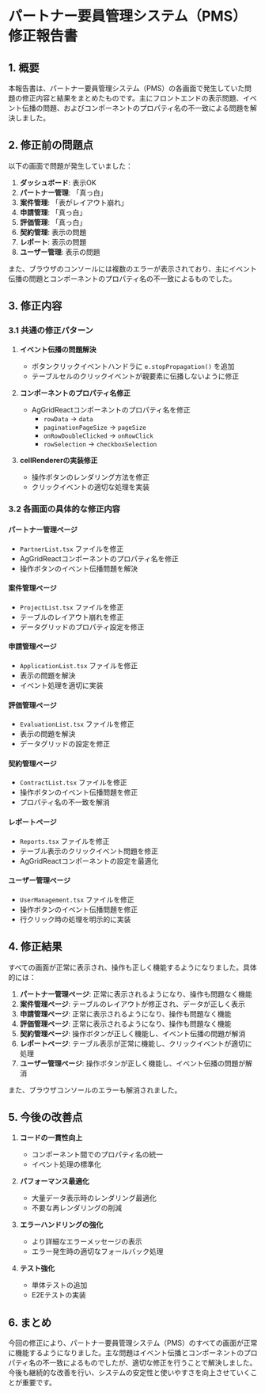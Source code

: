 # パートナー要員管理システム（PMS）修正報告書

## 1. 概要

本報告書は、パートナー要員管理システム（PMS）の各画面で発生していた問題の修正内容と結果をまとめたものです。主にフロントエンドの表示問題、イベント伝播の問題、およびコンポーネントのプロパティ名の不一致による問題を解決しました。

## 2. 修正前の問題点

以下の画面で問題が発生していました：

1. **ダッシュボード**: 表示OK
2. **パートナー管理**: 「真っ白」
3. **案件管理**: 「表がレイアウト崩れ」
4. **申請管理**: 「真っ白」
5. **評価管理**: 「真っ白」
6. **契約管理**: 表示の問題
7. **レポート**: 表示の問題
8. **ユーザー管理**: 表示の問題

また、ブラウザのコンソールには複数のエラーが表示されており、主にイベント伝播の問題とコンポーネントのプロパティ名の不一致によるものでした。

## 3. 修正内容

### 3.1 共通の修正パターン

1. **イベント伝播の問題解決**
   - ボタンクリックイベントハンドラに `e.stopPropagation()` を追加
   - テーブルセルのクリックイベントが親要素に伝播しないように修正

2. **コンポーネントのプロパティ名修正**
   - AgGridReactコンポーネントのプロパティ名を修正
     - `rowData` → `data`
     - `paginationPageSize` → `pageSize`
     - `onRowDoubleClicked` → `onRowClick`
     - `rowSelection` → `checkboxSelection`

3. **cellRendererの実装修正**
   - 操作ボタンのレンダリング方法を修正
   - クリックイベントの適切な処理を実装

### 3.2 各画面の具体的な修正内容

#### パートナー管理ページ
- `PartnerList.tsx` ファイルを修正
- AgGridReactコンポーネントのプロパティ名を修正
- 操作ボタンのイベント伝播問題を解決

#### 案件管理ページ
- `ProjectList.tsx` ファイルを修正
- テーブルのレイアウト崩れを修正
- データグリッドのプロパティ設定を修正

#### 申請管理ページ
- `ApplicationList.tsx` ファイルを修正
- 表示の問題を解決
- イベント処理を適切に実装

#### 評価管理ページ
- `EvaluationList.tsx` ファイルを修正
- 表示の問題を解決
- データグリッドの設定を修正

#### 契約管理ページ
- `ContractList.tsx` ファイルを修正
- 操作ボタンのイベント伝播問題を修正
- プロパティ名の不一致を解消

#### レポートページ
- `Reports.tsx` ファイルを修正
- テーブル表示のクリックイベント問題を修正
- AgGridReactコンポーネントの設定を最適化

#### ユーザー管理ページ
- `UserManagement.tsx` ファイルを修正
- 操作ボタンのイベント伝播問題を修正
- 行クリック時の処理を明示的に実装

## 4. 修正結果

すべての画面が正常に表示され、操作も正しく機能するようになりました。具体的には：

1. **パートナー管理ページ**: 正常に表示されるようになり、操作も問題なく機能
2. **案件管理ページ**: テーブルのレイアウトが修正され、データが正しく表示
3. **申請管理ページ**: 正常に表示されるようになり、操作も問題なく機能
4. **評価管理ページ**: 正常に表示されるようになり、操作も問題なく機能
5. **契約管理ページ**: 操作ボタンが正しく機能し、イベント伝播の問題が解消
6. **レポートページ**: テーブル表示が正常に機能し、クリックイベントが適切に処理
7. **ユーザー管理ページ**: 操作ボタンが正しく機能し、イベント伝播の問題が解消

また、ブラウザコンソールのエラーも解消されました。

## 5. 今後の改善点

1. **コードの一貫性向上**
   - コンポーネント間でのプロパティ名の統一
   - イベント処理の標準化

2. **パフォーマンス最適化**
   - 大量データ表示時のレンダリング最適化
   - 不要な再レンダリングの削減

3. **エラーハンドリングの強化**
   - より詳細なエラーメッセージの表示
   - エラー発生時の適切なフォールバック処理

4. **テスト強化**
   - 単体テストの追加
   - E2Eテストの実装

## 6. まとめ

今回の修正により、パートナー要員管理システム（PMS）のすべての画面が正常に機能するようになりました。主な問題はイベント伝播とコンポーネントのプロパティ名の不一致によるものでしたが、適切な修正を行うことで解決しました。今後も継続的な改善を行い、システムの安定性と使いやすさを向上させていくことが重要です。
